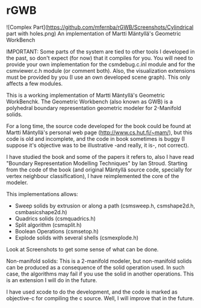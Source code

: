 # rGWB
![Complex Part](https://github.com/mfernba/rGWB/Screenshots/Cylindrical part with holes.png)
An implementation of Martti Mäntyllä's Geometric WorkBench

IMPORTANT: Some parts of the system are tied to other tools I developed in the past, so don't expect (for now) that it compiles for you. 
You will need to provide your own implementation for the csmdebug.c.inl module and for the csmviewer.c.h module (or comment both). 
Also, the visualization extensions must be provided by you (I use an own developed scene graph). This only affects a few modules.

This is a working implementation of Martti Mäntyllä's Geometric WorkBenchk. The Geometric Workbench (also known as GWB) is a 
polyhedral boundary representation geometric modeler for 2-Manifold solids. 

For a long time, the source code developed for the book could be found at Martti Mäntyllä's personal web page (http://www.cs.hut.fi/~mam/), but this code is old and incomplete, and the code in book sometimes is buggy (I suppose it's objective was to be illustrative -and really, it is-, not correct). 

I have studied the book and some of the papers it refers to, also I have read "Boundary Representation Modelling Techniques" by Ian Stroud. Starting from the code of the book (and original Mäntyllä source code, specially for vertex neighbour classification), I have reimplemented the core of the modeler.

This implementations allows:

  - Sweep solids by extrusion or along a path (csmsweep.h, csmshape2d.h, csmbasicshape2d.h)
  - Quadrics solids (csmquadrics.h)
  - Split algorithm (csmsplit.h)
  - Boolean Operations (csmsetop.h)  
  - Explode solids with several shells (csmexplode.h)
  
Look at Screenshots to get some sense of what can be done.

Non-manifold solids: This is a 2-manifold modeler, but non-manifold solids can be produced as a consequence of the solid operation used. In such case, the algorithms may fail if you use the solid in another operations. This is an extension I will do in the future.

I have used xcode to do the development, and the code is marked as objective-c for compiling the c source. Well, I will improve that in
the future.
